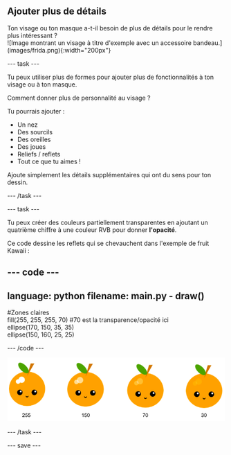 ## Ajouter plus de détails

<div style="display: flex; flex-wrap: wrap">
<div style="flex-basis: 200px; flex-grow: 1; margin-right: 15px;">
Ton visage ou ton masque a-t-il besoin de plus de détails pour le rendre plus intéressant ? 
</div>
<div>
![Image montrant un visage à titre d'exemple avec un accessoire bandeau.](images/frida.png){:width="200px"}
</div>
</div>

--- task ---

Tu peux utiliser plus de formes pour ajouter plus de fonctionnalités à ton visage ou à ton masque.

Comment donner plus de personnalité au visage ?

Tu pourrais ajouter :

+ Un nez
+ Des sourcils
+ Des oreilles
+ Des joues
+ Reliefs / reflets
+ Tout ce que tu aimes !

Ajoute simplement les détails supplémentaires qui ont du sens pour ton dessin.

--- /task ---

--- task ---

Tu peux créer des couleurs partiellement transparentes en ajoutant un quatrième chiffre à une couleur RVB pour donner **l'opacité**.

Ce code dessine les reflets qui se chevauchent dans l'exemple de fruit Kawaii :

--- code ---
---
language: python
filename: main.py - draw()
---

  #Zones claires   
  fill(255, 255, 255, 70) #70 est la transparence/opacité ici    
  ellipse(170, 150, 35, 35)   
  ellipse(150, 160, 25, 25)

--- /code ---

![Image de fruits kawaii avec des reflets à différentes opacités : 30, 70, 150, 255. La valeur inférieure, 30, est plus opaque et 255 est moins opaque.](images/opacity.png)

--- /task ---

--- save ---

